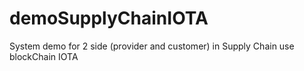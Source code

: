 # demoSupplyChainIOTA
System demo for 2 side (provider and customer) in Supply Chain use blockChain IOTA
